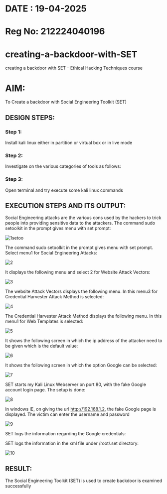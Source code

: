 # DATE : 19-04-2025
# Reg No: 212224040196
# creating-a-backdoor-with-SET
creating a backdoor with SET - Ethical Hacking Techniques course

# AIM:
To Create a backdoor with Social Engineering Toolkit (SET)

## DESIGN STEPS:

### Step 1:

Install kali linux either in partition or virtual box or in live mode


### Step 2:

Investigate on the various categories of tools as follows:

### Step 3:

Open terminal and try execute some kali linux commands

## EXECUTION STEPS AND ITS OUTPUT:
Social Engineering attacks are the various cons used by the hackers to trick people into providing sensitive data to the attackers. 
The command sudo setoolkit in the prompt gives menu with set prompt:

![1setoo](https://github.com/user-attachments/assets/1fbb053a-1a6f-4a89-b316-376861efe59b)

The command sudo setoolkit in the prompt gives menu with set prompt. Select menu1 for Social Engineering Attacks:

![2](https://github.com/user-attachments/assets/2cf06711-c6fb-4bc8-94bc-6ee44d38323b)

It displays the following menu and select 2 for Website Attack Vectors:

![3](https://github.com/user-attachments/assets/212b46fe-354c-4825-b653-47c5feaf0d16)

The website Attack Vectors displays the following menu. In this menu3 for Credential Harvester Attack Method is selected:

![4](https://github.com/user-attachments/assets/ebc379d3-fcd8-4fdc-ba62-a96fc7e510bb)

The Credential Harvester Attack Method displays the following menu. In this menu1 for Web Templates is selected:

![5](https://github.com/user-attachments/assets/60009a56-316e-49c8-94ca-79e237afeb93)

It shows the following screen in which the ip address of the attacker need to be given which is the default value:

![6](https://github.com/user-attachments/assets/a7b48bb6-754f-4240-b12a-df54dd691d21)

It shows the following screen in which the option Google can be selected:

![7](https://github.com/user-attachments/assets/d644bca6-33ae-45c4-b319-029135887e7a)

SET starts my Kali Linux Webserver on port 80, with the fake Google account login page. The setup is done:

![8](https://github.com/user-attachments/assets/feb28464-8782-4f94-ba7c-63ec43d9a25b)

In windows IE, on giving the url http://192.168.1.2, the fake Google page is displayed. The victim can enter the username and password

![9](https://github.com/user-attachments/assets/47cfd00b-2329-4f00-a507-91297d6c99ee)

SET logs the information regarding the Google credentials:

SET logs the information in the xml file under /root/.set directory:

![10](https://github.com/user-attachments/assets/f7aa0ef0-e9a9-4084-8d8f-61154bf5a62a)

## RESULT:
The Social Engineering Toolkit (SET) is used to create backdoor is  examined successfully
